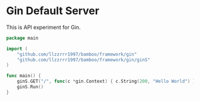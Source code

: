 # Gin Default Server

This is API experiment for Gin.

```go
package main

import (
	"github.com/llzzrrr1997/bamboo/framework/gin"
	"github.com/llzzrrr1997/bamboo/framework/gin/ginS"
)

func main() {
	ginS.GET("/", func(c *gin.Context) { c.String(200, "Hello World") })
	ginS.Run()
}
```
